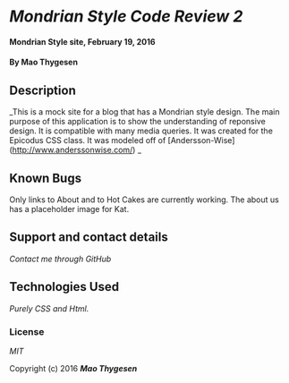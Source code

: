 # _Mondrian Style Code Review 2_

#### Mondrian Style site, February 19, 2016

#### By **Mao Thygesen**

## Description

_This is a mock site for a blog that has a Mondrian style design. The main purpose of this application is to show the understanding of reponsive design. It is compatible with many media queries. It was created for the Epicodus CSS class. It was modeled off of [Andersson-Wise] (http://www.anderssonwise.com/) _


## Known Bugs

Only links to About and to Hot Cakes are currently working. The about us has a placeholder image for Kat. 

## Support and contact details

_Contact me through GitHub_

## Technologies Used

_Purely CSS and Html._

### License

*MIT*

Copyright (c) 2016 **_Mao Thygesen_**
